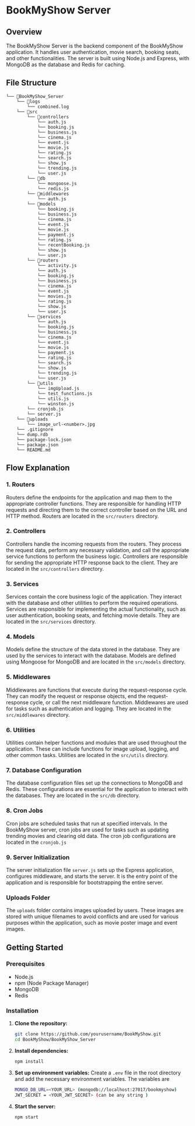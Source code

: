 # BookMyShow Server

## Overview

The BookMyShow Server is the backend component of the BookMyShow application. It handles user authentication, movie search, booking seats, and other functionalities. The server is built using Node.js and Express, with MongoDB as the database and Redis for caching.

## File Structure

```
└── 📁BookMyShow_Server
    └── 📁logs
        └── combined.log
    └── 📁src
        └── 📁controllers
            └── auth.js
            └── booking.js
            └── business.js
            └── cinema.js
            └── event.js
            └── movie.js
            └── rating.js
            └── search.js
            └── show.js
            └── trending.js
            └── user.js
        └── 📁db
            └── mongoose.js
            └── redis.js
        └── 📁middlewares
            └── auth.js
        └── 📁models
            └── booking.js
            └── business.js
            └── cinema.js
            └── event.js
            └── movie.js
            └── payment.js
            └── rating.js
            └── recentBooking.js
            └── show.js
            └── user.js
        └── 📁routers
            └── activity.js
            └── auth.js
            └── booking.js
            └── business.js
            └── cinema.js
            └── event.js
            └── movies.js
            └── rating.js
            └── show.js
            └── user.js
        └── 📁services
            └── auth.js
            └── booking.js
            └── business.js
            └── cinema.js
            └── event.js
            └── movie.js
            └── payment.js
            └── rating.js
            └── search.js
            └── show.js
            └── trending.js
            └── user.js
        └── 📁utils
            └── imgUpload.js
            └── test_functions.js
            └── utils.js
            └── winston.js
        └── cronjob.js
        └── server.js
    └── 📁uploads
        └── image_url-<number>.jpg
    └── .gitignore
    └── dump.rdb
    └── package-lock.json
    └── package.json
    └── README.md
```

## Flow Explanation

### 1. Routers
Routers define the endpoints for the application and map them to the appropriate controller functions. They are responsible for handling HTTP requests and directing them to the correct controller based on the URL and HTTP method. Routers are located in the `src/routers` directory.

### 2. Controllers
Controllers handle the incoming requests from the routers. They process the request data, perform any necessary validation, and call the appropriate service functions to perform the business logic. Controllers are responsible for sending the appropriate HTTP response back to the client. They are located in the `src/controllers` directory.

### 3. Services
Services contain the core business logic of the application. They interact with the database and other utilities to perform the required operations. Services are responsible for implementing the actual functionality, such as user authentication, booking seats, and fetching movie details. They are located in the `src/services` directory.

### 4. Models
Models define the structure of the data stored in the database. They are used by the services to interact with the database. Models are defined using Mongoose for MongoDB and are located in the `src/models` directory.

### 5. Middlewares
Middlewares are functions that execute during the request-response cycle. They can modify the request or response objects, end the request-response cycle, or call the next middleware function. Middlewares are used for tasks such as authentication and logging. They are located in the `src/middlewares` directory.

### 6. Utilities
Utilities contain helper functions and modules that are used throughout the application. These can include functions for image upload, logging, and other common tasks. Utilities are located in the `src/utils` directory.

### 7. Database Configuration
The database configuration files set up the connections to MongoDB and Redis. These configurations are essential for the application to interact with the databases. They are located in the `src/db` directory.

### 8. Cron Jobs
Cron jobs are scheduled tasks that run at specified intervals. In the BookMyShow server, cron jobs are used for tasks such as updating trending movies and clearing old data. The cron job configurations are located in the `cronjob.js`

### 9. Server Initialization
The server initialization file `server.js` sets up the Express application, configures middleware, and starts the server. It is the entry point of the application and is responsible for bootstrapping the entire server.

### Uploads Folder
The `uploads` folder contains images uploaded by users. These images are stored with unique filenames to avoid conflicts and are used for various purposes within the application, such as movie poster image and event images.

## Getting Started

### Prerequisites
- Node.js
- npm (Node Package Manager)
- MongoDB
- Redis

### Installation

1. **Clone the repository:**
    ```sh
    git clone https://github.com/yourusername/BookMyShow.git
    cd BookMyShow/BookMyShow_Server
    ```

2. **Install dependencies:**
    ```sh
    npm install
    ```

3. **Set up environment variables:**
    Create a `.env` file in the root directory and add the necessary environment variables.
    The variables are 
    ```sh
    MONGO_DB_URL=<YOUR_URL> (mongodb://localhost:27017/bookmyshow)
    JWT_SECRET = <YOUR_JWT_SECRET> (can be any string )

4. **Start the server:**
    ```sh
    npm start
    ```

